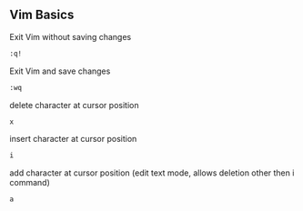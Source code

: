 
## Vim Basics

Exit Vim without saving changes
```bash
:q!
```

Exit Vim and save changes
```bash
:wq
```


delete character at cursor position
```bash
x
```

insert character at cursor position
```bash
i
```

add character at cursor position (edit text mode, allows deletion other then i command)
```bash
a
```










